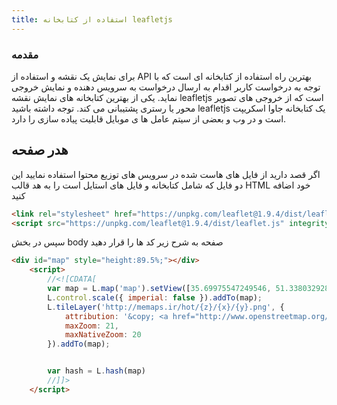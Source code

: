 ```yaml
---
title: استفاده از کتابخانه leafletjs
---
```


###  مقدمه

برای نمایش یک نقشه و استفاده از API بهترین راه استفاده از کتابخانه ای است که با توجه به درخواست کاربر اقدام به ارسال درخواست به سرویس دهنده و نمایش خروجی نماید. یکی از بهترین کتابخانه های نمایش نقشه leafletjs است که از خروجی های تصویر محور یا رستری پشتیبانی می کند.
توجه داشته باشید leafletjs یک کتابخانه جاوا اسکریپت است و در وب و بعضی از سیتم عامل ها ی موبایل قابلیت پیاده سازی را دارد.

## هدر صفحه
اگر قصد دارید از فایل های هاست شده در سرویس های توزیع محتوا استفاده نمایید این دو فایل  که شامل کتابخانه و فایل های استایل است را به هد قالب HTML خود اضافه کنید
```html
<link rel="stylesheet" href="https://unpkg.com/leaflet@1.9.4/dist/leaflet.css" integrity="sha256-p4NxAoJBhIIN+hmNHrzRCf9tD/miZyoHS5obTRR9BMY=" crossorigin="" />
<script src="https://unpkg.com/leaflet@1.9.4/dist/leaflet.js" integrity="sha256-20nQCchB9co0qIjJZRGuk2/Z9VM+kNiyxNV1lvTlZBo=" crossorigin=""></script>
```
سپس در بخش body صفحه به شرح زیر کد ها را قرار دهید

```html
<div id="map" style="height:89.5%;"></div>
    <script>
        //<![CDATA[
        var map = L.map('map').setView([35.69975547249546, 51.33803292808358], 14);
        L.control.scale({ imperial: false }).addTo(map);
        L.tileLayer('http://memaps.ir/hot/{z}/{x}/{y}.png', {
            attribution: '&copy; <a href="http://www.openstreetmap.org/copyright">OpenStreetMap</a> | <a href="https://parspack.com">استوار بر روی راهکارهای ابری پارس‌پک</a> ',
            maxZoom: 21,
            maxNativeZoom: 20
        }).addTo(map);


        var hash = L.hash(map)
        //]]>
    </script>
```
